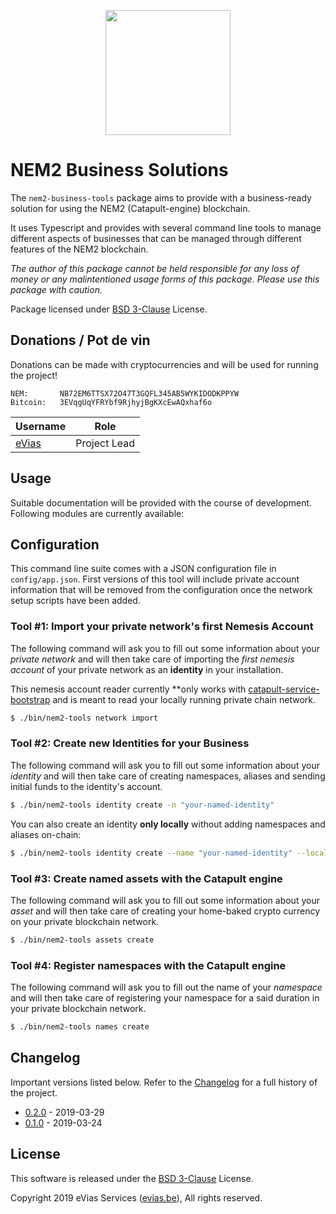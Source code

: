 
<p align="center"><img src="https://evias.be/wp-content/uploads/2019/03/ESlogo.png" width="200"></p>

# NEM2 Business Solutions

The `nem2-business-tools` package aims to provide with a business-ready solution for using the NEM2 (Catapult-engine) blockchain.

It uses Typescript and provides with several command line tools to manage different aspects of businesses that can be managed through different features of the NEM2 blockchain.

*The author of this package cannot be held responsible for any loss of money or any malintentioned usage forms of this package. Please use this package with caution.*

Package licensed under [BSD 3-Clause](LICENSE) License.

## Donations / Pot de vin

Donations can be made with cryptocurrencies and will be used for running the project!

    NEM:       NB72EM6TTSX72O47T3GQFL345AB5WYKIDODKPPYW
    Bitcoin:   3EVqgUqYFRYbf9RjhyjBgKXcEwAQxhaf6o

| Username | Role |
| --- | --- |
| [eVias](https://github.com/evias) | Project Lead |

## Usage

Suitable documentation will be provided with the course of development. Following modules are currently available:

## Configuration

This command line suite comes with a JSON configuration file in `config/app.json`. First versions of this tool will include private account information that will be removed from the configuration once the network setup scripts have been added.

### Tool #1: Import your private network's first Nemesis Account

The following command will ask you to fill out some information about your *private network* and will then take care of importing the *first nemesis account* of your private network as an **identity** in your installation.

This nemesis account reader currently **only works with [catapult-service-bootstrap](https://github.com/nemtech/catapult-service-bootstrap) and is meant to read your locally running private chain network.

```bash
$ ./bin/nem2-tools network import
```

### Tool #2: Create new Identities for your Business

The following command will ask you to fill out some information about your *identity* and will then take care of creating namespaces, aliases and sending initial funds to the identity's account.

```bash
$ ./bin/nem2-tools identity create -n "your-named-identity"
```

You can also create an identity **only locally** without adding namespaces and aliases on-chain:

```bash
$ ./bin/nem2-tools identity create --name "your-named-identity" --local
```

### Tool #3: Create named assets with the Catapult engine

The following command will ask you to fill out some information about your *asset* and will then take care of creating your home-baked crypto currency on your private blockchain network.

```bash
$ ./bin/nem2-tools assets create
```

### Tool #4: Register namespaces with the Catapult engine

The following command will ask you to fill out the name of your *namespace* and will then take care of registering your namespace for a said duration in your private blockchain network.

```bash
$ ./bin/nem2-tools names create
```

## Changelog

Important versions listed below. Refer to the [Changelog](CHANGELOG.md) for a full history of the project.

- [0.2.0](CHANGELOG.md#v020) - 2019-03-29
- [0.1.0](CHANGELOG.md#v010) - 2019-03-24

## License

This software is released under the [BSD 3-Clause](LICENSE) License.

Copyright 2019 eVias Services ([evias.be](https://evias.be)), All rights reserved.
